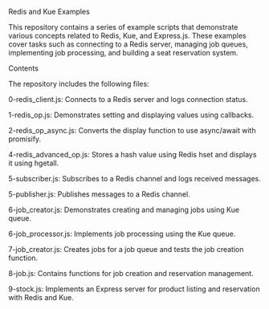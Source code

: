 Redis and Kue Examples

This repository contains a series of example scripts that demonstrate various concepts related to Redis, Kue, and Express.js. These examples cover tasks such as connecting to a Redis server, managing job queues, implementing job processing, and building a seat reservation system.

Contents

The repository includes the following files:

0-redis_client.js: Connects to a Redis server and logs connection status.

1-redis_op.js: Demonstrates setting and displaying values using callbacks.

2-redis_op_async.js: Converts the display function to use async/await with promisify.

4-redis_advanced_op.js: Stores a hash value using Redis hset and displays it using hgetall.

5-subscriber.js: Subscribes to a Redis channel and logs received messages.

5-publisher.js: Publishes messages to a Redis channel.

6-job_creator.js: Demonstrates creating and managing jobs using Kue queue.

6-job_processor.js: Implements job processing using the Kue queue.

7-job_creator.js: Creates jobs for a job queue and tests the job creation function.

8-job.js: Contains functions for job creation and reservation management.

9-stock.js: Implements an Express server for product listing and reservation with Redis and Kue.
